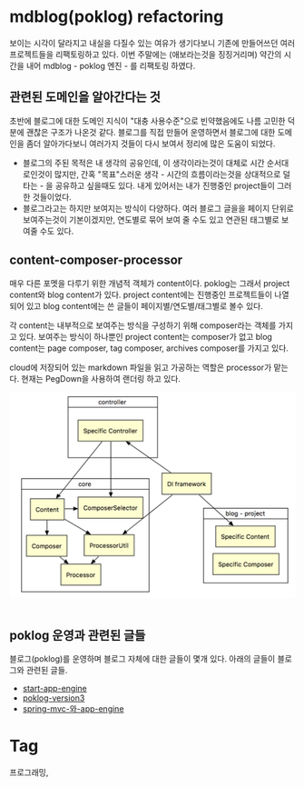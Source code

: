 mdblog(poklog) refactoring
==========================

보이는 시각이 달라지고 내실을 다질수 있는 여유가 생기다보니 기존에 만들어쓰던 여러 프로젝트들을 리팩토링하고 있다. 이번 주말에는 (애보라는것을 징징거리며) 약간의 시간을 내어 mdblog - poklog 엔진 - 를 리팩토링 하였다.

관련된 도메인을 알아간다는 것
----------------------

초반에 블로그에 대한 도메인 지식이 "대충 사용수준"으로 빈약했음에도 나름 고민한 덕분에 괜찮은 구조가 나온것 같다. 블로그를 직접 만들어 운영하면서 블로그에 대한 도메인을 좀더 알아가다보니 여러가지 것들이 다시 보여서 정리에 많은 도움이 되었다.

 * 블로그의 주된 목적은 내 생각의 공유인데, 이 생각이라는것이 대체로 시간 순서대로인것이 많지만, 간혹 "목표"스러운 생각 - 시간의 흐름이라는것을 상대적으로 덜 타는 - 을 공유하고 싶을때도 있다. 내게 있어서는 내가 진행중인 project들이 그러한 것들이었다.
 * 블로그라고는 하지만 보여지는 방식이 다양하다. 여러 블로그 글을을 페이지 단위로 보여주는것이 기본이겠지만, 연도별로 묶어 보여 줄 수도 있고 연관된 태그별로 보여줄 수도 있다.

content-composer-processor
--------------------------

매우 다른 포멧을 다루기 위한 개념적 객체가 content이다. poklog는 그래서 project content와 blog content가 있다. project content에는 진행중인 프로젝트들이 나열되어 있고 blog content에는 쓴 글들이 페이지별/연도별/태그별로 볼수 있다.

각 content는 내부적으로 보여주는 방식을 구성하기 위해 composer라는 객체를 가지고 있다. 보여주는 방식이 하나뿐인 project content는 composer가 없고 blog content는 page composer, tag composer, archives composer를 가지고 있다.

cloud에 저장되어 있는 markdown 파일을 읽고 가공하는 역할은 processor가 맡는다. 현재는 PegDown을 사용하여 랜더링 하고 있다.

<div align="center"><img src="_img/poksion-net-modules.png" /></div>

<br/> 

poklog 운영과 관련된 글들
-------------------

블로그(poklog)를 운영하며 블로그 자체에 대한 글들이 몇개 있다. 아래의 글들이 블로그와 관련된 글들.

 * [start-app-engine](201307091635-start-app-engine.md)
 * [poklog-version3](201401061342-poklog-version3.md)
 * [spring-mvc-와-app-engine](201405081114-spring-mvc-와-app-engine.md)

Tag
====
프로그래밍,